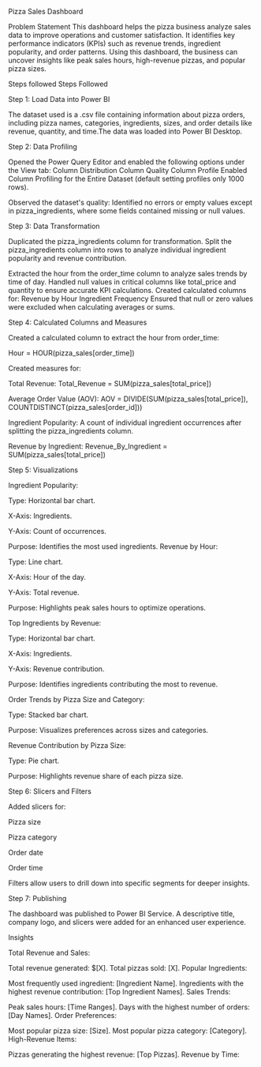 Pizza Sales Dashboard

Problem Statement
This dashboard helps the pizza business analyze sales data to improve operations and customer satisfaction. It identifies key performance indicators (KPIs) such as revenue trends, ingredient popularity, and order patterns. Using this dashboard, the business can uncover insights like peak sales hours, high-revenue pizzas, and popular pizza sizes.

Steps followed
Steps Followed

Step 1: Load Data into Power BI

The dataset used is a .csv file containing information about pizza orders, including pizza names, categories, ingredients, sizes, and order details like revenue, quantity, and time.The data was loaded into Power BI Desktop.

Step 2: Data Profiling

Opened the Power Query Editor and enabled the following options under the View tab: Column Distribution Column Quality Column Profile Enabled Column Profiling for the Entire Dataset (default setting profiles only 1000 rows).

Observed the dataset's quality: Identified no errors or empty values except in pizza_ingredients, where some fields contained missing or null values.

Step 3: Data Transformation

Duplicated the pizza_ingredients column for transformation. Split the pizza_ingredients column into rows to analyze individual ingredient popularity and revenue contribution.

Extracted the hour from the order_time column to analyze sales trends by time of day. Handled null values in critical columns like total_price and quantity to ensure accurate KPI calculations. Created calculated columns for: Revenue by Hour Ingredient Frequency Ensured that null or zero values were excluded when calculating averages or sums.

Step 4: Calculated Columns and Measures

Created a calculated column to extract the hour from order_time:

Hour = HOUR(pizza_sales[order_time])

Created measures for:

Total Revenue: Total_Revenue = SUM(pizza_sales[total_price])

Average Order Value (AOV): AOV = DIVIDE(SUM(pizza_sales[total_price]), COUNTDISTINCT(pizza_sales[order_id]))

Ingredient Popularity: A count of individual ingredient occurrences after splitting the pizza_ingredients column.

Revenue by Ingredient: Revenue_By_Ingredient = SUM(pizza_sales[total_price])

Step 5: Visualizations

Ingredient Popularity:

Type: Horizontal bar chart.

X-Axis: Ingredients.

Y-Axis: Count of occurrences.

Purpose: Identifies the most used ingredients. Revenue by Hour:

Type: Line chart.

X-Axis: Hour of the day.

Y-Axis: Total revenue.

Purpose: Highlights peak sales hours to optimize operations.

Top Ingredients by Revenue:

Type: Horizontal bar chart.

X-Axis: Ingredients.

Y-Axis: Revenue contribution.

Purpose: Identifies ingredients contributing the most to revenue.

Order Trends by Pizza Size and Category:

Type: Stacked bar chart.

Purpose: Visualizes preferences across sizes and categories.

Revenue Contribution by Pizza Size:

Type: Pie chart.

Purpose: Highlights revenue share of each pizza size.

Step 6: Slicers and Filters

Added slicers for:

Pizza size

Pizza category

Order date

Order time

Filters allow users to drill down into specific segments for deeper insights.

Step 7: Publishing

The dashboard was published to Power BI Service. A descriptive title, company logo, and slicers were added for an enhanced user experience.

Insights

Total Revenue and Sales:

Total revenue generated: $[X]. Total pizzas sold: [X]. Popular Ingredients:

Most frequently used ingredient: [Ingredient Name]. Ingredients with the highest revenue contribution: [Top Ingredient Names]. Sales Trends:

Peak sales hours: [Time Ranges]. Days with the highest number of orders: [Day Names]. Order Preferences:

Most popular pizza size: [Size]. Most popular pizza category: [Category]. High-Revenue Items:

Pizzas generating the highest revenue: [Top Pizzas]. Revenue by Time:
